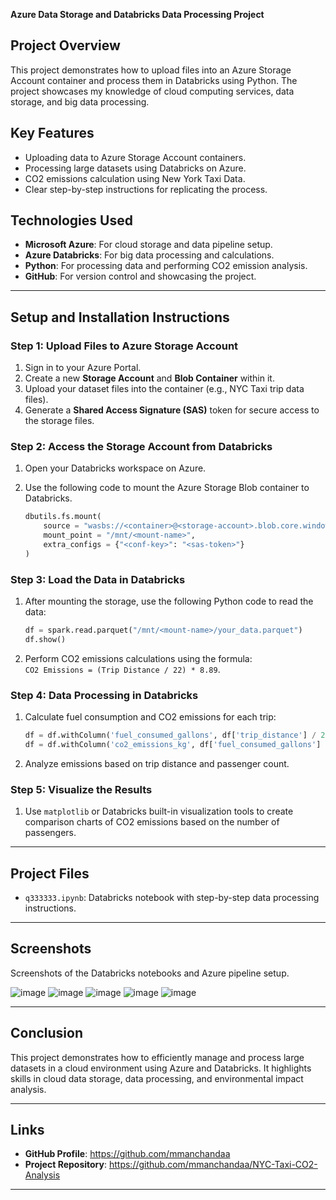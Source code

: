 **Azure Data Storage and Databricks Data Processing Project**

## **Project Overview**

This project demonstrates how to upload files into an Azure Storage Account container and process them in Databricks using Python. The project showcases my knowledge of cloud computing services, data storage, and big data processing.

## **Key Features**
- Uploading data to Azure Storage Account containers.
- Processing large datasets using Databricks on Azure.
- CO2 emissions calculation using New York Taxi Data.
- Clear step-by-step instructions for replicating the process.

## **Technologies Used**
- **Microsoft Azure**: For cloud storage and data pipeline setup.
- **Azure Databricks**: For big data processing and calculations.
- **Python**: For processing data and performing CO2 emission analysis.
- **GitHub**: For version control and showcasing the project.

---

## **Setup and Installation Instructions**

### **Step 1: Upload Files to Azure Storage Account**

1. Sign in to your Azure Portal.
2. Create a new **Storage Account** and **Blob Container** within it.
3. Upload your dataset files into the container (e.g., NYC Taxi trip data files).
4. Generate a **Shared Access Signature (SAS)** token for secure access to the storage files.

### **Step 2: Access the Storage Account from Databricks**

1. Open your Databricks workspace on Azure.
2. Use the following code to mount the Azure Storage Blob container to Databricks.

   ```python
   dbutils.fs.mount(
       source = "wasbs://<container>@<storage-account>.blob.core.windows.net/",
       mount_point = "/mnt/<mount-name>",
       extra_configs = {"<conf-key>": "<sas-token>"}
   )
   ```

### **Step 3: Load the Data in Databricks**

1. After mounting the storage, use the following Python code to read the data:

   ```python
   df = spark.read.parquet("/mnt/<mount-name>/your_data.parquet")
   df.show()
   ```

2. Perform CO2 emissions calculations using the formula:  
   `CO2 Emissions = (Trip Distance / 22) * 8.89`.

### **Step 4: Data Processing in Databricks**

1. Calculate fuel consumption and CO2 emissions for each trip:

   ```python
   df = df.withColumn('fuel_consumed_gallons', df['trip_distance'] / 22)
   df = df.withColumn('co2_emissions_kg', df['fuel_consumed_gallons'] * 8.89)
   ```

2. Analyze emissions based on trip distance and passenger count.

### **Step 5: Visualize the Results**

1. Use `matplotlib` or Databricks built-in visualization tools to create comparison charts of CO2 emissions based on the number of passengers.

---

## **Project Files**

- `q333333.ipynb`: Databricks notebook with step-by-step data processing instructions.

---

## **Screenshots**

Screenshots of the Databricks notebooks and Azure pipeline setup.

![image](https://github.com/user-attachments/assets/01380e11-f0a5-40f6-8b0f-a39ad1965d1d)
![image](https://github.com/user-attachments/assets/940a3dbe-1a39-4606-afca-1f4db2960b60)
![image](https://github.com/user-attachments/assets/3fb6c361-ef3f-46eb-99cd-a91b529fd1dd)
![image](https://github.com/user-attachments/assets/7b1a2580-9a56-4725-b126-e5dfce55b8fb)
![image](https://github.com/user-attachments/assets/b5188626-f003-45af-8cbb-01805bac46b2)

---

## **Conclusion**

This project demonstrates how to efficiently manage and process large datasets in a cloud environment using Azure and Databricks. It highlights skills in cloud data storage, data processing, and environmental impact analysis.

---

## **Links**

- **GitHub Profile**: https://github.com/mmanchandaa
- **Project Repository**: https://github.com/mmanchandaa/NYC-Taxi-CO2-Analysis

---

